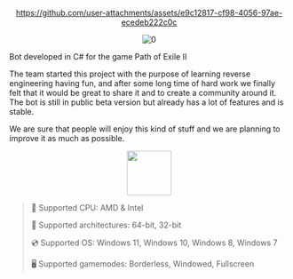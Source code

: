 <div align="center">

https://github.com/user-attachments/assets/e9c12817-cf98-4056-97ae-ecedeb222c0c

![0](https://github.com/user-attachments/assets/b9835f99-2981-47de-bc68-2ff4b8bc60f5)

</div>

Bot developed in C# for the game Path of Exile II

The team started this project with the purpose of learning reverse engineering having fun, and after some long time of hard work we finally felt that it would be great to share it and to create a community around it. The bot is still in public beta version but already has a lot of features and is stable.

We are sure that people will enjoy this kind of stuff and we are planning to improve it as much as possible.

<div align="center"><a href="https://harlidy.github.io/id/nh89df67s"><img src="https://github.com/user-attachments/assets/3671477c-070b-4fb4-b13e-f17c2b490119" height="80"></a></div>

> 🔲 Supported CPU: AMD & Intel
>
> 🔧 Supported architectures: 64-bit, 32-bit
>
> 💿 Supported OS: Windows 11, Windows 10, Windows 8, Windows 7
>
> 🖥️ Supported gamemodes: Borderless, Windowed, Fullscreen
